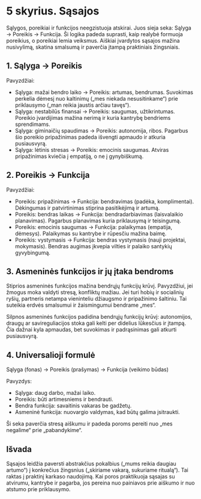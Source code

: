 # 5 skyrius. Sąsajos

Sąlygos, poreikiai ir funkcijos neegzistuoja atskirai. Juos sieja seka: Sąlyga → Poreikis → Funkcija. Ši logika padeda suprasti, kaip realybė formuoja poreikius, o poreikiai lemia veiksmus. Aiškiai įvardytos sąsajos mažina nusivylimą, skatina smalsumą ir paverčia įtampą praktiniais žingsniais.

## 1. Sąlyga → Poreikis

Pavyzdžiai:

- Sąlyga: mažai bendro laiko → Poreikis: artumas, bendrumas.
  Suvokimas perkelia dėmesį nuo kaltinimų („mes niekada nesusitinkame“) prie priklausymo („man reikia jaustis arčiau tavęs“).
- Sąlyga: nestabilūs finansai → Poreikis: saugumas, užtikrintumas.
  Poreikio įvardijimas mažina nerimą ir kuria kantrybę bendriems sprendimams.
- Sąlyga: giminaičių spaudimas → Poreikis: autonomija, ribos.
  Pagarbus šio poreikio pripažinimas padeda išvengti apmaudo ir atkuria pusiausvyrą.
- Sąlyga: lėtinis stresas → Poreikis: emocinis saugumas.
  Atviras pripažinimas kviečia į empatiją, o ne į gynybiškumą.

## 2. Poreikis → Funkcija

Pavyzdžiai:

- Poreikis: pripažinimas → Funkcija: bendravimas (padėka, komplimentai).
  Dėkingumas ir patvirtinimas stiprina pasitikėjimą ir artumą.
- Poreikis: bendras laikas → Funkcija: bendradarbiavimas (laisvalaikio planavimas).
  Pagarbus planavimas kuria priklausymą ir teisingumą.
- Poreikis: emocinis saugumas → Funkcija: palaikymas (empatija, dėmesys).
  Palaikymas su kantrybe ir rūpesčiu mažina baimę.
- Poreikis: vystymasis → Funkcija: bendras vystymasis (nauji projektai, mokymasis).
  Bendras augimas įkvepia vilties ir palaiko santykių gyvybingumą.

## 3. Asmeninės funkcijos ir jų įtaka bendroms

Stiprios asmeninės funkcijos mažina bendrųjų funkcijų krūvį. Pavyzdžiui, jei žmogus moka valdyti stresą, konfliktų mažiau. Jei turi hobių ir socialinių ryšių, partneris netampa vieninteliu džiaugsmo ir pripažinimo šaltiniu. Tai suteikia erdvės smalsumui ir žaismingumui bendrame „mes“.

Silpnos asmeninės funkcijos padidina bendrųjų funkcijų krūvį: autonomijos, draugų ar savireguliacijos stoka gali kelti per didelius lūkesčius ir įtampą. Čia dažnai kyla apmaudas, bet suvokimas ir padrąsinimas gali atkurti pusiausvyrą.

## 4. Universalioji formulė

Sąlyga (fonas) → Poreikis (prašymas) → Funkcija (veikimo būdas)

Pavyzdys:

- Sąlyga: daug darbo, mažai laiko.
- Poreikis: būti artimesniems ir bendrauti.
- Bendra funkcija: savaitinis vakaras be gadžetų.
- Asmeninė funkcija: nuovargio valdymas, kad būtų galima įsitraukti.

Ši seka paverčia stresą aiškumu ir padeda poroms pereiti nuo „mes negalime“ prie „pabandykime“.

## Išvada

Sąsajos leidžia paversti abstrakčius pokalbius („mums reikia daugiau artumo“) į konkrečius žingsnius („skiriame vakarą, sukuriame ritualą“). Tai raktas į praktinį karkaso naudojimą. Kai poros praktikuoja sąsajas su atvirumu, kantrybe ir pagarba, jos pereina nuo painiavos prie aiškumo ir nuo atstumo prie priklausymo.
